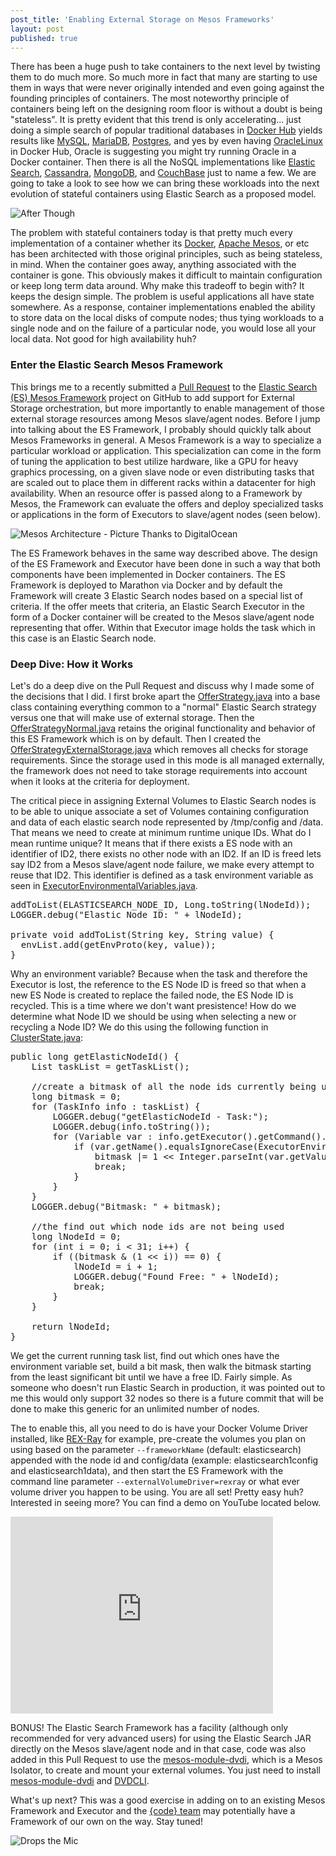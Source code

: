 ```yaml
---
post_title: 'Enabling External Storage on Mesos Frameworks'
layout: post
published: true
---
```

There has been a huge push to take containers to the next level by twisting them to do much more. So much more in fact that many are starting to use them in ways that were never originally intended and even going against the founding principles of containers. The most noteworthy principle of containers being left on the designing room floor is without a doubt is being "stateless". It is pretty evident that this trend is only accelerating... just doing a simple search of popular traditional databases in [Docker Hub](https://hub.docker.com/) yields results like [MySQL](https://hub.docker.com/_/mysql/), [MariaDB](https://hub.docker.com/_/mariadb/), [Postgres](https://hub.docker.com/_/postgres/), and yes by even having [OracleLinux](https://hub.docker.com/_/oraclelinux/) in Docker Hub, Oracle is suggesting you might try running Oracle in a Docker container. Then there is all the NoSQL implementations like [Elastic Search](https://hub.docker.com/_/elasticsearch/), [Cassandra](https://hub.docker.com/_/cassandra/), [MongoDB](https://hub.docker.com/_/mongo/), and [CouchBase](https://hub.docker.com/_/couchbase/) just to name a few. We are going to take a look to see how we can bring these workloads into the next evolution of stateful containers using Elastic Search as a proposed model.

![After Though](https://raw.githubusercontent.com/dvonthenen/blog/master/images/afterthought.jpg)

 The problem with stateful containers today is that pretty much every implementation of a container whether its [Docker](http://www.docker.com/), [Apache Mesos](http://mesos.apache.org/), or etc has been architected with those original principles, such as being stateless, in mind. When the container goes away, anything associated with the container is gone. This obviously makes it difficult to maintain configuration or keep long term data around. Why make this tradeoff to begin with? It keeps the design simple. The problem is useful applications all have state somewhere. As a response, container implementations enabled the ability to store data on the local disks of compute nodes; thus tying workloads to a single node and on the failure of a particular node, you would lose all your local data. Not good for high availability huh?

### Enter the Elastic Search Mesos Framework

 This brings me to a recently submitted a [Pull Request](https://github.com/mesos/elasticsearch/pull/489) to the [Elastic Search (ES) Mesos Framework](https://github.com/mesos/elasticsearch) project on GitHub to add support for External Storage orchestration, but more importantly to enable management of those external storage resources among Mesos slave/agent nodes. Before I jump into talking about the ES Framework, I probably should quickly talk about Mesos Frameworks in general. A Mesos Framework is a way to specialize a particular workload or application. This specialization can come in the form of tuning the application to best utilize hardware, like a GPU for heavy graphics processing, on a given slave node or even distributing tasks that are scaled out to place them in different racks within a datacenter for high availability. When an resource offer is passed along to a Framework by Mesos, the Framework can evaluate the offers and deploy specialized tasks or applications in the form of Executors to slave/agent nodes (seen below).

![Mesos Architecture - Picture Thanks to DigitalOcean](https://raw.githubusercontent.com/dvonthenen/blog/master/images/mesos_architecture.png)

The ES Framework behaves in the same way described above. The design of the ES Framework and Executor have been done in such a way that both components have been implemented in Docker containers. The ES Framework is deployed to Marathon via Docker and by default the Framework will create 3 Elastic Search nodes based on a special list of criteria. If the offer meets that criteria, an Elastic Search Executor in the form of a Docker container will be created to the Mesos slave/agent node representing that offer. Within that Executor image holds the task which in this case is an Elastic Search node.

### Deep Dive: How it Works

Let's do a deep dive on the Pull Request and discuss why I made some of the decisions that I did. I first broke apart the [OfferStrategy.java](https://github.com/dvonthenen/elasticsearch/blob/feature/externalvolumesupport/scheduler/src/main/java/org/apache/mesos/elasticsearch/scheduler/OfferStrategy.java) into a base class containing everything common to a "normal" Elastic Search strategy versus one that will make use of external storage. Then the [OfferStrategyNormal.java](https://github.com/dvonthenen/elasticsearch/blob/feature/externalvolumesupport/scheduler/src/main/java/org/apache/mesos/elasticsearch/scheduler/OfferStrategyNormal.java) retains the original functionality and behavior of this ES Framework which is on by default. Then I created the [OfferStrategyExternalStorage.java](https://github.com/dvonthenen/elasticsearch/blob/feature/externalvolumesupport/scheduler/src/main/java/org/apache/mesos/elasticsearch/scheduler/OfferStrategyExternalStorage.java) which removes all checks for storage requirements. Since the storage used in this mode is all managed externally, the framework does not need to take storage requirements into account when it looks at the criteria for deployment.

The critical piece in assigning External Volumes to Elastic Search nodes is to be able to unique associate a set of Volumes containing configuration and data of each elastic search node represented by /tmp/config and /data. That means we need to create at minimum runtime unique IDs. What do I mean runtime unique? It means that if there exists a ES node with an identifier of ID2, there exists no other node with an ID2. If an ID is freed lets say ID2 from a Mesos slave/agent node failure, we make every attempt to reuse that ID2. This identifier is defined as a task environment variable as seen in [ExecutorEnvironmentalVariables.java](https://github.com/dvonthenen/elasticsearch/blob/feature/externalvolumesupport/scheduler/src/main/java/org/apache/mesos/elasticsearch/scheduler/configuration/ExecutorEnvironmentalVariables.java).

<pre>
addToList(ELASTICSEARCH_NODE_ID, Long.toString(lNodeId));
LOGGER.debug("Elastic Node ID: " + lNodeId);

private void addToList(String key, String value) {
  envList.add(getEnvProto(key, value));
}
</pre>

Why an environment variable? Because when the task and therefore the Executor is lost, the reference to the ES Node ID is freed so that when a new ES Node is created to replace the failed node, the ES Node ID is recycled. This is a time where we don't want presistence! How do we determine what Node ID we should be using when selecting a new or recycling a Node ID? We do this using the following function in [ClusterState.java](https://github.com/dvonthenen/elasticsearch/blob/feature/externalvolumesupport/scheduler/src/main/java/org/apache/mesos/elasticsearch/scheduler/state/ClusterState.java):

<pre>
public long getElasticNodeId() {
    List<TaskInfo> taskList = getTaskList();

    //create a bitmask of all the node ids currently being used
    long bitmask = 0;
    for (TaskInfo info : taskList) {
        LOGGER.debug("getElasticNodeId - Task:");
        LOGGER.debug(info.toString());
        for (Variable var : info.getExecutor().getCommand().getEnvironment().getVariablesList()) {
            if (var.getName().equalsIgnoreCase(ExecutorEnvironmentalVariables.ELASTICSEARCH_NODE_ID)) {
                bitmask |= 1 << Integer.parseInt(var.getValue()) - 1;
                break;
            }
        }
    }
    LOGGER.debug("Bitmask: " + bitmask);

    //the find out which node ids are not being used
    long lNodeId = 0;
    for (int i = 0; i < 31; i++) {
        if ((bitmask & (1 << i)) == 0) {
            lNodeId = i + 1;
            LOGGER.debug("Found Free: " + lNodeId);
            break;
        }
    }

    return lNodeId;
}
</pre>

We get the current running task list, find out which ones have the environment variable set, build a bit mask, then walk the bitmask starting from the least significant bit until we have a free ID. Fairly simple. As someone who doesn't run Elastic Search in production, it was pointed out to me this would only support 32 nodes so there is a future commit that will be done to make this generic for an unlimited number of nodes.

The to enable this, all you need to do is have your Docker Volume Driver installed, like [REX-Ray](https://github.com/emccode/rexray) for example, pre-create the volumes you plan on using based on the parameter `--frameworkName` (default: elasticsearch) appended with the node id and config/data (example: elasticsearch1config and elasticsearch1data), and then start the ES Framework with the command line parameter `--externalVolumeDriver=rexray` or what ever volume driver you happen to be using. You are all set! Pretty easy huh? Interested in seeing more? You can find a demo on YouTube located below.

 <iframe width="420" height="315" src="https://www.youtube.com/embed/0dhlcft9aWc" frameborder="0" allowfullscreen></iframe>

BONUS! The Elastic Search Framework has a facility (although only recommended for very advanced users) for using the Elastic Search JAR directly on the Mesos slave/agent node and in that case, code was also added in this Pull Request to use the [mesos-module-dvdi](https://github.com/emccode/mesos-module-dvdi), which is a Mesos Isolator, to create and mount your external volumes. You just need to install [mesos-module-dvdi](https://github.com/emccode/mesos-module-dvdi) and [DVDCLI](https://github.com/emccode/dvdcli).

What's up next? This was a good exercise in adding on to an existing Mesos Framework and Executor and the [{code} team](http://emccode.github.io/) may potentially have a Framework of our own on the way. Stay tuned!

![Drops the Mic](https://raw.githubusercontent.com/dvonthenen/blog/master/images/micdrop.jpg)
